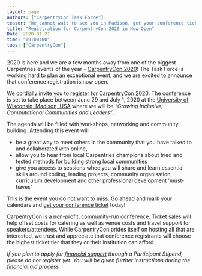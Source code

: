 ```yaml
---
layout: page
authors: ["CarpentryCon Task Force"]
teaser: "We cannot wait to see you in Madison, get your conference ticket today!"
title: "Registration for CarpentryCon 2020 in Now Open"
Date: 2020-01-21
time: "09:00:00"
tags: ["CarpentryCon"]
---
```



2020 is here and we are a few months away from one of the biggest Carpentries events of the year - [CarpentryCon 2020](https://2020.carpentrycon.org/)! The Task Force is working hard to plan an exceptional event, and we are excited to announce that conference registration is now open.

We cordially invite you to [register for CarpentryCon 2020](https://www.eventbrite.com/e/carpentrycon-2020-tickets-88906089507). The conference is set to take place between June 29 and July 1, 2020 at the [University of Wisconsin, Madison, USA](https://www.wisc.edu/)  where we will be *“Growing Inclusive, Computational Communities and Leaders”*.

The agenda will be filled with workshops, networking and community building. Attending this event will 
- be a great way to meet others in the community that you have talked to and collaborated with online,
- allow you to hear from local Carpentries champions about tried and tested methods for building strong local communities
- give you access to sessions whee you will share and learn essential skills around coding, leading projects, community organisation, curriculum development and other professional development 'must-haves'

This is the event you do not want to miss. Go ahead and mark your calendars and [get your conference ticket](https://www.eventbrite.com/e/carpentrycon-2020-tickets-88906089507) today! 

CarpentryCon is a non-profit, community-run conference. Ticket sales will help offset costs for catering as well as venue costs and travel support for speakers/attendees. While CarpentryCon prides itself on hosting all that are interested, we trust and appreciate that conference registrants will choose the highest ticket tier that they or their institution can afford. 

*If you plan to apply for [financial support](https://docs.google.com/forms/d/e/1FAIpQLSf3vWlTy79TXAboT6VPElllq6ggYsSEb5QairmhU01kOHD_Dg/viewform) through a Participant Stipend, please do not register yet. You will be given further instructions during the [financial aid process](https://2020.carpentrycon.org/blog/carpentrycon-financial-aid/)*
